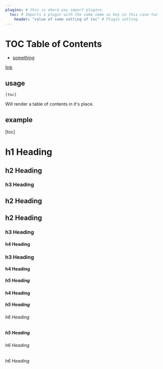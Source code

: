 ```yaml
---
plugins: # this is where you import plugins.
  toc: # Imports a plugin with the same name as key in this case toc
    header: "value of some setting of toc" # Plugin setting
---
```


# TOC Table of Contents

  - [something](#1)

[link](#usage)

## usage

`[toc]`

Will render a table of contents in it's place.

## example

[toc]

# h1 Heading

## h2 Heading
### h3 Heading
## h2 Heading
## h2 Heading

### h3 Heading
#### h4 Heading
### h3 Heading

#### h4 Heading
##### h5 Heading
#### h4 Heading

##### h5 Heading
###### h6 Heading
##### h5 Heading

###### h6 Heading
###### h6 Heading